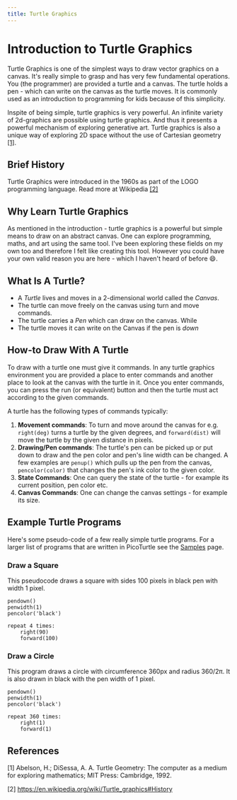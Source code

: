 ```yaml
---
title: Turtle Graphics
---
```


# Introduction to Turtle Graphics

Turtle Graphics is one of the simplest ways to draw vector graphics on a canvas. 
It's really simple to grasp and has very few fundamental operations. 
You (the programmer) are provided a turtle and a canvas. The turtle
holds a pen - which can write on the canvas as the turtle moves.
It is commonly used as an introduction to programming for kids because of this
simplicity. 

Inspite of being simple, turtle graphics is very powerful. An infinite variety
of 2d-graphics are possible using turtle graphics. And thus it presents a
powerful mechanism of exploring generative art. Turtle graphics is also a
unique way of exploring 2D space without the use of Cartesian geometry [[1]](#1).

## Brief History

Turtle Graphics were introduced in the 1960s as part of the LOGO programming
language. Read more at Wikipedia [[2]](#2)

## Why Learn Turtle Graphics

As mentioned in the introduction - turtle graphics is a powerful but simple
means to draw on an abstract canvas. One can explore programming, maths, and
art using the same tool. I've been exploring these fields on my own too and
therefore I felt like creating this tool. However you could have your own
valid reason you are here - which I haven't heard of before :smile:.

## What Is A Turtle?

* A _Turtle_ lives and moves in a 2-dimensional world called the _Canvas_.
* The turtle can move freely on the canvas using turn and move commands. 
* The turtle carries a _Pen_ which can draw on the canvas. While
* The turtle moves it can write on the Canvas if the pen is _down_

## How-to Draw With A Turtle

To draw with a turtle one must give it commands. In any turtle graphics
environment you are provided a place to enter commands and another place to
look at the canvas with the turtle in it. Once you enter commands, you can
press the run (or equivalent) button and then the turtle must act according
to the given commands.

A turtle has the following types of commands typically:
1. **Movement commands**: To turn and move around the canvas for e.g. 
   `right(deg)` turns a turtle by the given degrees, and `forward(dist)`
   will move the turtle by the given distance in pixels.
2. **Drawing/Pen commands**: The turtle's pen can be picked up or put down to
   draw and the pen color and pen's line width can be changed. A few examples
   are `penup()` which pulls up the pen from the canvas, `pencolor(color)`
   that changes the pen's ink color to the given color.
3. **State Commands**: One can query the state of the turtle - for example its
   current position, pen color etc.
4. **Canvas Commands**: One can change the canvas settings - for example its
   size.

## Example Turtle Programs

Here's some pseudo-code of a few really simple turtle programs. For a larger
list of programs that are written in PicoTurtle see the 
[Samples](/Samples) page.

### Draw a Square

This pseudocode draws a square with sides 100 pixels in black pen with width 1
pixel.

```
pendown()
penwidth(1)
pencolor('black')

repeat 4 times:
    right(90)
    forward(100)

```

### Draw a Circle

This program draws a circle with circumference 360px and radius 360/2π. It is
also drawn in black with the pen width of 1 pixel.

```
pendown()
penwidth(1)
pencolor('black')

repeat 360 times:
    right(1)
    forward(1)
```

## References

<a id="1">[1]</a> 
Abelson, H.; DiSessa, A. A. 
Turtle Geometry: The computer as a medium for exploring mathematics; 
MIT Press: Cambridge, 1992. 

<a id="2">[2]</a>
https://en.wikipedia.org/wiki/Turtle_graphics#History